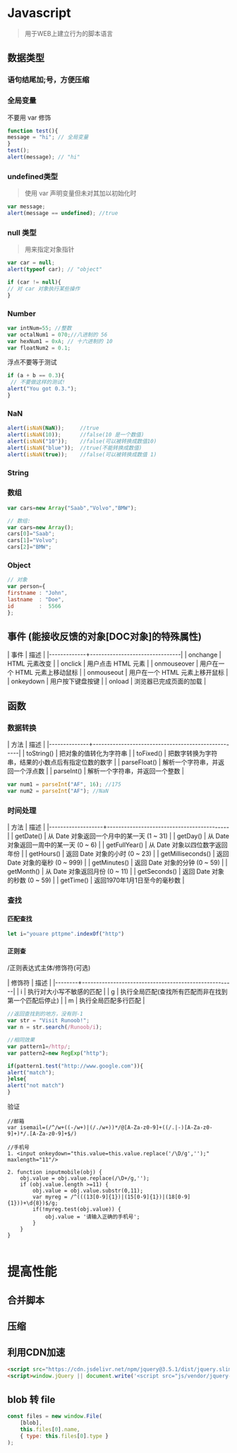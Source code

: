 # Javascript
> 用于WEB上建立行为的脚本语言

## 数据类型 ##

### 语句结尾加;号，方便压缩 ###

### 全局变量 ###

不要用 var 修饰

``` js
function test(){
message = "hi"; // 全局变量
}
test();
alert(message); // "hi"

```

### undefined类型 ###

>使用 var 声明变量但未对其加以初始化时
```js
var message;
alert(message == undefined); //true
```

### null 类型 ###

> 用来指定对象指针

```js
var car = null;
alert(typeof car); // "object"

if (car != null){
// 对 car 对象执行某些操作
}
```

### Number ###

```js
var intNum=55; //整数
var octalNum1 = 070;//八进制的 56
var hexNum1 = 0xA; // 十六进制的 10
var floatNum2 = 0.1;

```

浮点不要等于测试
``` js
if (a + b == 0.3){
 // 不要做这样的测试!
alert("You got 0.3.");
}
```

### NaN ###

``` js
alert(isNaN(NaN));     //true
alert(isNaN(10));      //false(10 是一个数值)
alert(isNaN("10"));    //false(可以被转换成数值10)
alert(isNaN("blue"));  //true(不能转换成数值)
alert(isNaN(true));    //false(可以被转换成数值 1)
```






### String ###

### 数组 ###

``` js
var cars=new Array("Saab","Volvo","BMW");

// 数组:
var cars=new Array();
cars[0]="Saab";
cars[1]="Volvo";
cars[2]="BMW";
``` 

### Object ###

``` js
// 对象
var person={
firstname : "John",
lastname  : "Doe",
id        :  5566
};

``` 
## 事件 (能接收反馈的对象[DOC对象]的特殊属性)

| 事件        | 描述                           |
|-------------+--------------------------------|
| onchange    | HTML 元素改变                  |
| onclick     | 用户点击 HTML 元素             |
| onmouseover | 用户在一个 HTML 元素上移动鼠标 |
| onmouseout  | 用户在一个 HTML 元素上移开鼠标 |
| onkeydown   | 用户按下键盘按键               |
| onload      | 浏览器已完成页面的加载         |

## 函数
### 数据转换
| 方法         | 描述                                               |
|--------------+----------------------------------------------------|
| toString()   | 把对象的值转化为字符串                             |
| toFixed()    | 把数字转换为字符串，结果的小数点后有指定位数的数字 |
| parseFloat() | 解析一个字符串，并返回一个浮点数                   |
| parseInt()   | 解析一个字符串，并返回一个整数                     |
	
``` js
var num1 = parseInt("AF", 16); //175
var num2 = parseInt("AF"); //NaN
```
### 时间处理
| 方法              | 描述                                      |
|-------------------+-------------------------------------------|
| getDate()         | 从 Date 对象返回一个月中的某一天 (1 ~ 31) |
| getDay()          | 从 Date 对象返回一周中的某一天 (0 ~ 6)    |
| getFullYear()     | 从 Date 对象以四位数字返回年份            |
| getHours()        | 返回 Date 对象的小时 (0 ~ 23)             |
| getMilliseconds() | 返回 Date 对象的毫秒 (0 ~ 999)            |
| getMinutes()      | 返回 Date 对象的分钟 (0 ~ 59)             |
| getMonth()        | 从 Date 对象返回月份 (0 ~ 11)             |
| getSeconds()      | 返回 Date 对象的秒数 (0 ~ 59)             |
| getTime()         | 返回1970年1月1日至今的毫秒数              |

### 查找
#### 匹配查找
```js
let i="youare pttpme".indexOf("http")
```
#### 正则查
/正则表达式主体/修饰符(可选)


| 修饰符 | 描述                                                 |
|--------+------------------------------------------------------|
| i      | 执行对大小写不敏感的匹配                             |
| g      | 执行全局匹配(查找所有匹配而非在找到第一个匹配后停止) |
| m      | 执行全局匹配多行匹配                                 |

``` js
//返回查找到的地方，没有则-1
var str = "Visit Runoob!"; 
var n = str.search(/Runoob/i);

```

``` js
//相同效果
var pattern1=/http/;
var pattern2=new RegExp("http");

if(pattern1.test("http://www.google.com")){
alert("match");
}else{
alert("not match")
}
```

 验证
``` 
//邮箱
var isemail=(/^/w+((-/w+)|(/./w+))*/@[A-Za-z0-9]+((/.|-)[A-Za-z0-9]+)*/.[A-Za-z0-9]+$/)

//手机号
1. <input onkeydown="this.value=this.value.replace('/\D/g','');" maxlength="11"/>

2. function inputmobile(obj) {
    obj.value = obj.value.replace(/\D+/g,'');
    if (obj.value.length >=11) { 
        obj.value = obj.value.substr(0,11);
        var myreg = /^(((13[0-9]{1})|(15[0-9]{1})|(18[0-9]{1}))+\d{8})$/g; 
        if(!myreg.test(obj.value)) {
            obj.value = '请输入正确的手机号';
        }  
    }
}


```


# 提高性能
## 合并脚本
## 压缩
## 利用CDN加速

``` html
<script src="https://cdn.jsdelivr.net/npm/jquery@3.5.1/dist/jquery.slim.min.js"></script>
<script>window.jQuery || document.write('<script src="js/vendor/jquery-1.10.2.min.js"></script>')</script>
```
## blob 转 file

```js
const files = new window.File(
    [blob],
    this.files[0].name,
    { type: this.files[0].type }
);
```



